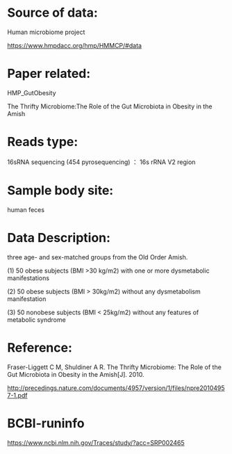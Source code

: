 
# Source of data: 
Human microbiome project 

https://www.hmpdacc.org/hmp/HMMCP/#data

# Paper related: 
HMP_GutObesity

The Thrifty Microbiome:The Role of the Gut Microbiota in Obesity in the Amish

# Reads type: 
16sRNA sequencing (454 pyrosequencing) ： 16s rRNA V2 region

# Sample body site:
human feces

# Data Description:
three age- and sex-matched groups from the Old Order Amish.

(1)	50 obese subjects (BMI >30 kg/m2) with one or more dysmetabolic manifestations

(2)	50 obese subjects (BMI > 30kg/m2) without any dysmetabolism manifestation

(3)	50 nonobese subjects (BMI < 25kg/m2) without any features of metabolic syndrome 


# Reference:
Fraser-Liggett C M, Shuldiner A R. The Thrifty Microbiome: The Role of the Gut Microbiota in Obesity in the Amish[J]. 2010.

http://precedings.nature.com/documents/4957/version/1/files/npre20104957-1.pdf

# BCBI-runinfo
https://www.ncbi.nlm.nih.gov/Traces/study/?acc=SRP002465


